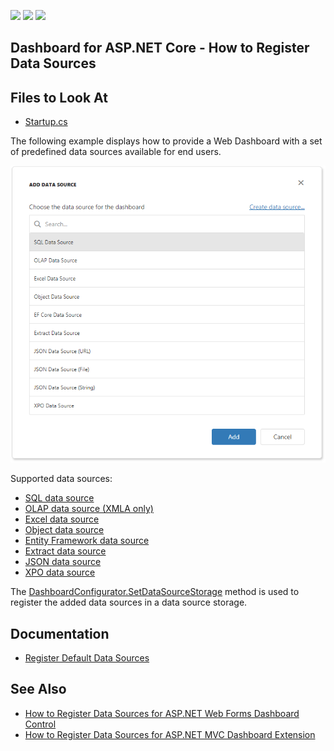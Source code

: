 <!-- default badges list -->
![](https://img.shields.io/endpoint?url=https://codecentral.devexpress.com/api/v1/VersionRange/206556408/21.2.1%2B)
[![](https://img.shields.io/badge/Open_in_DevExpress_Support_Center-FF7200?style=flat-square&logo=DevExpress&logoColor=white)](https://supportcenter.devexpress.com/ticket/details/T828517)
[![](https://img.shields.io/badge/📖_How_to_use_DevExpress_Examples-e9f6fc?style=flat-square)](https://docs.devexpress.com/GeneralInformation/403183)
<!-- default badges end -->

## Dashboard for ASP.NET Core - How to Register Data Sources

## Files to Look At

* [Startup.cs](./CS/WebDashboardDataSources/Startup.cs)

The following example displays how to provide a Web Dashboard with a set of predefined data sources available for end users.

![](web-dashboard-data-sources.png)

Supported data sources:

- [SQL data source](https://docs.devexpress.com/Dashboard/116652/)
- [OLAP data source (XMLA only)](https://docs.devexpress.com/Dashboard/400562/)
- [Excel data source](https://docs.devexpress.com/Dashboard/116654/)
- [Object data source](https://docs.devexpress.com/Dashboard/116655/)
- [Entity Framework data source](https://docs.devexpress.com/Dashboard/116656/)
- [Extract data source](https://docs.devexpress.com/Dashboard/116657/)
- [JSON data source](https://docs.devexpress.com/Dashboard/401224/)
- [XPO data source](https://docs.devexpress.com/Dashboard/401226/)

The [DashboardConfigurator.SetDataSourceStorage](https://docs.devexpress.com/Dashboard/DevExpress.DashboardWeb.DashboardConfigurator.SetDataSourceStorage.overloads) method is used to register the added data sources in a data source storage. 

## Documentation

- [Register Default Data Sources](https://docs.devexpress.com/Dashboard/116482/web-dashboard/dashboard-backend/register-default-data-sources)

## See Also

- [How to Register Data Sources for ASP.NET Web Forms Dashboard Control](https://github.com/DevExpress-Examples/asp-net-web-forms-dashboard-register-data-sources)
- [How to Register Data Sources for ASP.NET MVC Dashboard Extension](https://github.com/DevExpress-Examples/asp-net-mvc-dashboard-register-data-sources)
